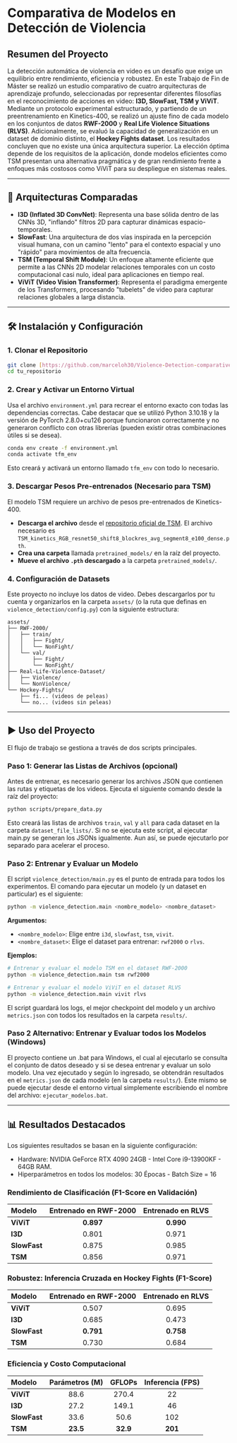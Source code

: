 # Comparativa de Modelos en Detección de Violencia

## Resumen del Proyecto
La detección automática de violencia en video es un desafío que exige un equilibrio entre rendimiento, eficiencia y robustez. En este Trabajo de Fin de Máster se realizó un estudio comparativo de cuatro arquitecturas de aprendizaje profundo, seleccionadas por representar diferentes filosofías en el reconocimiento de acciones en video: **I3D, SlowFast, TSM y ViViT**.
Mediante un protocolo experimental estructurado, y partiendo de un preentrenamiento en Kinetics-400, se realizó un ajuste fino de cada modelo en los conjuntos de datos **RWF-2000** y **Real Life Violence Situations (RLVS)**. Adicionalmente, se evaluó la capacidad de generalización en un dataset de dominio distinto, el **Hockey Fights dataset**.
Los resultados concluyen que no existe una única arquitectura superior. La elección óptima depende de los requisitos de la aplicación, donde modelos eficientes como TSM presentan una alternativa pragmática y de gran rendimiento frente a enfoques más costosos como ViViT para su despliegue en sistemas reales.

---

## 🚀 Arquitecturas Comparadas

-   **I3D (Inflated 3D ConvNet)**: Representa una base sólida dentro de las CNNs 3D, "inflando" filtros 2D para capturar dinámicas espacio-temporales.
-   **SlowFast**: Una arquitectura de dos vías inspirada en la percepción visual humana, con un camino "lento" para el contexto espacial y uno "rápido" para movimientos de alta frecuencia.
-   **TSM (Temporal Shift Module)**: Un enfoque altamente eficiente que permite a las CNNs 2D modelar relaciones temporales con un costo computacional casi nulo, ideal para aplicaciones en tiempo real.
-   **ViViT (Video Vision Transformer)**: Representa el paradigma emergente de los Transformers, procesando "tubelets" de video para capturar relaciones globales a larga distancia.

---

## 🛠️ Instalación y Configuración

### 1. Clonar el Repositorio
```bash
git clone [https://github.com/marceloh30/Violence-Detection-comparative.git](https://github.com/marceloh30/Violence-Detection-comparative.git)
cd tu_repositorio
```

### 2. Crear y Activar un Entorno Virtual
Usa el archivo `environment.yml` para recrear el entorno exacto con todas las dependencias correctas. 
Cabe destacar que se utilizó Python 3.10.18 y la versión de PyTorch 2.8.0+cu126 porque funcionaron correctamente y no generaron conflicto con otras librerías (pueden existir otras combinaciones útiles si se desea).
```bash
conda env create -f environment.yml
conda activate tfm_env
```
Esto creará y activará un entorno llamado `tfm_env` con todo lo necesario.

### 3. Descargar Pesos Pre-entrenados (Necesario para TSM)
El modelo TSM requiere un archivo de pesos pre-entrenados de Kinetics-400.
- **Descarga el archivo** desde el [repositorio oficial de TSM](https://github.com/mit-han-lab/temporal-shift-module). El archivo necesario es `TSM_kinetics_RGB_resnet50_shift8_blockres_avg_segment8_e100_dense.pth`.
- **Crea una carpeta** llamada `pretrained_models/` en la raíz del proyecto.
- **Mueve el archivo `.pth` descargado** a la carpeta `pretrained_models/`.

### 4. Configuración de Datasets
Este proyecto no incluye los datos de video. Debes descargarlos por tu cuenta y organizarlos en la carpeta `assets/` (o la ruta que definas en `violence_detection/config.py`) con la siguiente estructura:

```
assets/
├── RWF-2000/
│   ├── train/
│   │   ├── Fight/
│   │   └── NonFight/
│   └── val/
│       ├── Fight/
│       └── NonFight/
├── Real-Life-Violence-Dataset/
│   ├── Violence/
│   └── NonViolence/
└── Hockey-Fights/
    ├── fi... (videos de peleas)
    └── no... (videos sin peleas)
```

---

## ▶️ Uso del Proyecto

El flujo de trabajo se gestiona a través de dos scripts principales.

### Paso 1: Generar las Listas de Archivos (opcional)
Antes de entrenar, es necesario generar los archivos JSON que contienen las rutas y etiquetas de los videos. Ejecuta el siguiente comando desde la raíz del proyecto:
```bash
python scripts/prepare_data.py
```
Esto creará las listas de archivos `train`, `val` y `all` para cada dataset en la carpeta `dataset_file_lists/`.
Si no se ejecuta este script, al ejecutar main.py se generan los JSONs igualmente. Aun así, se puede ejecutarlo por separado para acelerar el proceso.

### Paso 2: Entrenar y Evaluar un Modelo
El script `violence_detection/main.py` es el punto de entrada para todos los experimentos. El comando para ejecutar un modelo (y un dataset en particular) es el siguiente:
```bash
python -m violence_detection.main <nombre_modelo> <nombre_dataset>
```
**Argumentos:**
-   `<nombre_modelo>`: Elige entre `i3d`, `slowfast`, `tsm`, `vivit`.
-   `<nombre_dataset>`: Elige el dataset para entrenar: `rwf2000` o `rlvs`.

**Ejemplos:**
```bash
# Entrenar y evaluar el modelo TSM en el dataset RWF-2000
python -m violence_detection.main tsm rwf2000

# Entrenar y evaluar el modelo ViViT en el dataset RLVS
python -m violence_detection.main vivit rlvs
```
El script guardará los logs, el mejor checkpoint del modelo y un archivo `metrics.json` con todos los resultados en la carpeta `results/`.

### Paso 2 Alternativo: Entrenar y Evaluar todos los Modelos (Windows)
El proyecto contiene un .bat para Windows, el cual al ejecutarlo se consulta el conjunto de datos deseado y si se desea entrenar y evaluar un solo modelo.
Una vez ejecutado y según lo ingresado, se obtendrán resultados en el `metrics.json` de cada modelo (en la carpeta `results/`). 
Este mismo se puede ejecutar desde el entorno virtual simplemente escribiendo el nombre del archivo: `ejecutar_modelos.bat`.

---

## 📊 Resultados Destacados

Los siguientes resultados se basan en la siguiente configuración:
-   Hardware: NVIDIA GeForce RTX 4090 24GB - Intel Core i9-13900KF - 64GB RAM.
-   Hiperparámetros en todos los modelos: 30 Épocas - Batch Size = 16

### Rendimiento de Clasificación (F1-Score en Validación)

| Modelo | Entrenado en RWF-2000 | Entrenado en RLVS |
| :--- | :---: | :---: |
| **ViViT** | **0.897** | **0.990** |
| **I3D** | 0.801 | 0.971 |
| **SlowFast** | 0.875 | 0.985 |
| **TSM** | 0.856 | 0.971 |

### Robustez: Inferencia Cruzada en Hockey Fights (F1-Score)

| Modelo | Entrenado en RWF-2000 | Entrenado en RLVS |
| :--- | :---: | :---: |
| **ViViT** | 0.507 | 0.695 |
| **I3D** | 0.685 | 0.473 |
| **SlowFast** | **0.791** | **0.758** |
| **TSM** | 0.730 | 0.684 |

### Eficiencia y Costo Computacional
| Modelo | Parámetros (M) | GFLOPs | Inferencia (FPS) |
| :--- | :---: | :---: | :---: |
| **ViViT** | 88.6 | 270.4 | 22 |
| **I3D** | 27.2 | 149.1 | 46 |
| **SlowFast** | 33.6 | 50.6 | 102 |
| **TSM** | **23.5** | **32.9** | **201** |
